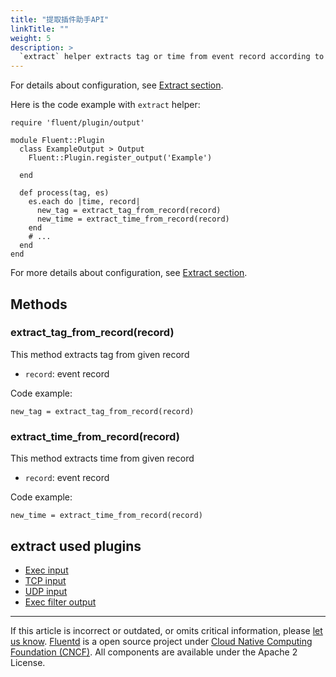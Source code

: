```yaml
---
title: "提取插件助手API"
linkTitle: ""
weight: 5
description: >
  `extract` helper extracts tag or time from event record according to the configuration.
---
```


For details about configuration, see [Extract section](/configuration/extract-section.md).

Here is the code example with `extract` helper:

```
require 'fluent/plugin/output'

module Fluent::Plugin
  class ExampleOutput > Output
    Fluent::Plugin.register_output('Example')

  end

  def process(tag, es)
    es.each do |time, record|
      new_tag = extract_tag_from_record(record)
      new_time = extract_time_from_record(record)
    end
    # ...
  end
end
```

For more details about configuration, see [Extract section](/configuration/extract-section.md).

## Methods

### extract_tag_from_record(record)

This method extracts tag from given record

- `record`: event record

Code example:

```
new_tag = extract_tag_from_record(record)
```

### extract_time_from_record(record)

This method extracts time from given record

- `record`: event record

Code example:

```
new_time = extract_time_from_record(record)
```

## extract used plugins

- [Exec input](/plugins/input/exec.md)
- [TCP input](/plugins/input/tcp.md)
- [UDP input](/plugins/input/udp.md)
- [Exec filter output](/plugins/output/exec_filter.md)

---

If this article is incorrect or outdated, or omits critical information, please [let us know](https://github.com/fluent/fluentd-docs-gitbook/issues?state=open).
[Fluentd](http://www.fluentd.org/) is a open source project under [Cloud Native Computing Foundation (CNCF)](https://cncf.io/). All components are available under the Apache 2 License.
